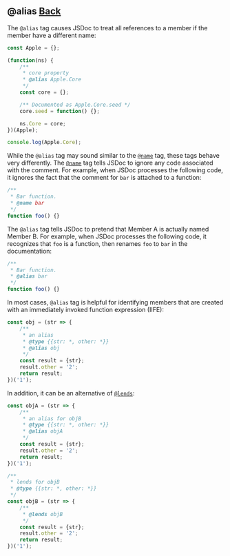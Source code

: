 ## @alias [Back](../jsdoc.md)

The `@alias` tag causes JSDoc to treat all references to a member if the member have a different name:

```js
const Apple = {};

(function(ns) {
    /**
     * core property
     * @alias Apple.Core
     */
    const core = {};

    /** Documented as Apple.Core.seed */
    core.seed = function() {};

    ns.Core = core;
})(Apple);

console.log(Apple.Core);
```

While the `@alias` tag may sound similar to the [`@name`](../name/name.md) tag, these tags behave very differently. The [`@name`](../name/name.md) tag tells JSDoc to ignore any code associated with the comment. For example, when JSDoc processes the following code, it ignores the fact that the comment for `bar` is attached to a function:

```js
/**
 * Bar function.
 * @name bar
 */
function foo() {}
```

The `@alias` tag tells JSDoc to pretend that Member A is actually named Member B. For example, when JSDoc processes the following code, it recognizes that `foo` is a function, then renames `foo` to `bar` in the documentation:

```js
/**
 * Bar function.
 * @alias bar
 */
function foo() {}
```

In most cases, `@alias` tag is helpful for identifying members that are created with an immediately invoked function expression (IIFE):

```js
const obj = (str => {
    /**
     * an alias
     * @type {{str: *, other: *}}
     * @alias obj
     */
    const result = {str};
    result.other = '2';
    return result;
})('1');
```

In addition, it can be an alternative of [`@lends`](../lends/lends.md):

```js
const objA = (str => {
    /**
     * an alias for objB
     * @type {{str: *, other: *}}
     * @alias objA
     */
    const result = {str};
    result.other = '2';
    return result;
})('1');

/**
 * lends for objB
 * @type {{str: *, other: *}}
 */
const objB = (str => {
    /**
     * @lends objB
     */
    const result = {str};
    result.other = '2';
    return result;
})('1');
```
